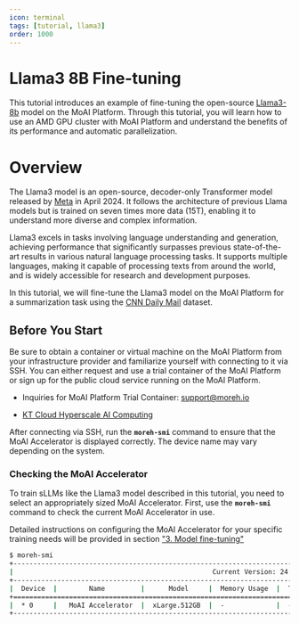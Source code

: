 ```yaml
---
icon: terminal
tags: [tutorial, llama3]
order: 1000
---
```


# Llama3 8B Fine-tuning

This tutorial introduces an example of fine-tuning the open-source [Llama3-8b](https://huggingface.co/meta-llama/Meta-Llama-3-8B) model on the MoAI Platform. Through this tutorial, you will learn how to use an AMD GPU cluster with MoAI Platform and understand the benefits of its performance and automatic parallelization.

# Overview

The Llama3 model is an open-source, decoder-only Transformer model released by [Meta](https://about.meta.com/) in April 2024. It follows the architecture of previous Llama models but is trained on seven times more data (15T), enabling it to understand more diverse and complex information.

Llama3 excels in tasks involving language understanding and generation, achieving performance that significantly surpasses previous state-of-the-art results in various natural language processing tasks. It supports multiple languages, making it capable of processing texts from around the world, and is widely accessible for research and development purposes.

In this tutorial, we will fine-tune the Llama3 model on the MoAI Platform for a summarization task using the [CNN Daily Mail](https://huggingface.co/datasets/cnn_dailymail) dataset.

## Before You Start

Be sure to obtain a container or virtual machine on the MoAI Platform from your infrastructure provider and familiarize yourself with connecting to it via SSH. You can either request and use a trial container of the MoAI Platform or sign up for the public cloud service running on the MoAI Platform.

* Inquiries for MoAI Platform Trial Container: [support@moreh.io](support@moreh.io)

* [KT Cloud Hyperscale AI Computing](https://cloud.kt.com/solution/hyperscaleAiComputing/)

After connecting via SSH, run the **`moreh-smi`** command to ensure that the MoAI Accelerator is displayed correctly. The device name may vary depending on the system. 

### **Checking the MoAI Accelerator**

To train sLLMs like the Llama3 model described in this tutorial, you need to select an appropriately sized MoAI Accelerator. First, use the **`moreh-smi`** command to check the current MoAI Accelerator in use.

Detailed instructions on configuring the MoAI Accelerator for your specific training needs will be provided in section ["3. Model fine-tuning"](3_fine_tuning.md)

```bash
$ moreh-smi
+---------------------------------------------------------------------------------------------------+
|                                                  Current Version: 24.5.0  Latest Version: 24.5.0  |
+---------------------------------------------------------------------------------------------------+
|  Device  |        Name         |      Model     |  Memory Usage  |  Total Memory  |  Utilization  |
+===================================================================================================+
|  * 0     |   MoAI Accelerator  |  xLarge.512GB  |  -             |  -             |  -            |
+---------------------------------------------------------------------------------------------------+
```